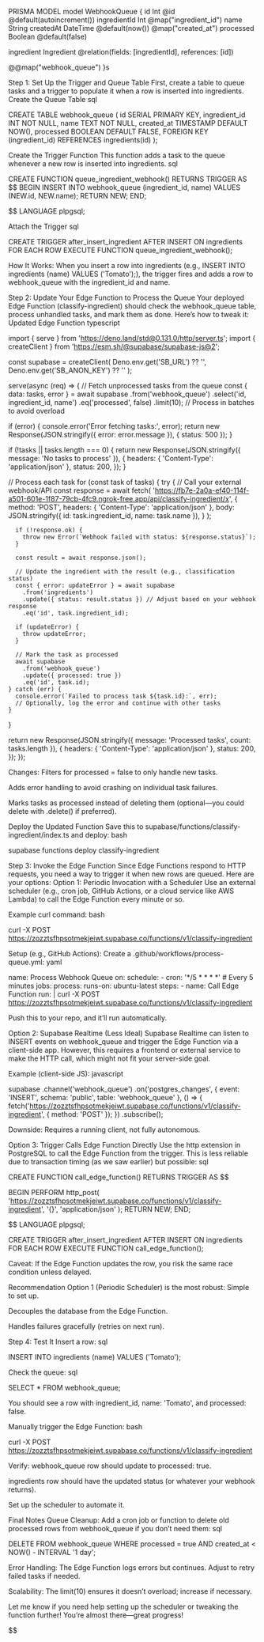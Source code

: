 PRISMA MODEL
model WebhookQueue {
id Int @id @default(autoincrement())
ingredientId Int @map("ingredient_id")
name String
createdAt DateTime @default(now()) @map("created_at")
processed Boolean @default(false)

ingredient Ingredient @relation(fields: [ingredientId], references: [id])

@@map("webhook_queue")
}s

Step 1: Set Up the Trigger and Queue Table
First, create a table to queue tasks and a trigger to populate it when a row is inserted into ingredients.
Create the Queue Table
sql

CREATE TABLE webhook_queue (
id SERIAL PRIMARY KEY,
ingredient_id INT NOT NULL,
name TEXT NOT NULL,
created_at TIMESTAMP DEFAULT NOW(),
processed BOOLEAN DEFAULT FALSE,
FOREIGN KEY (ingredient_id) REFERENCES ingredients(id)
);

Create the Trigger Function
This function adds a task to the queue whenever a new row is inserted into ingredients.
sql

CREATE FUNCTION queue_ingredient_webhook()
RETURNS TRIGGER AS $$
BEGIN
INSERT INTO webhook_queue (ingredient_id, name)
VALUES (NEW.id, NEW.name);
RETURN NEW;
END;

$$
LANGUAGE plpgsql;

Attach the Trigger
sql

CREATE TRIGGER after_insert_ingredient
AFTER INSERT ON ingredients
FOR EACH ROW EXECUTE FUNCTION queue_ingredient_webhook();

How It Works: When you insert a row into ingredients (e.g., INSERT INTO ingredients (name) VALUES ('Tomato');), the trigger fires and adds a row to webhook_queue with the ingredient_id and name.

Step 2: Update Your Edge Function to Process the Queue
Your deployed Edge Function (classify-ingredient) should check the webhook_queue table, process unhandled tasks, and mark them as done. Here’s how to tweak it:
Updated Edge Function
typescript

import { serve } from 'https://deno.land/std@0.131.0/http/server.ts';
import { createClient } from 'https://esm.sh/@supabase/supabase-js@2';

const supabase = createClient(
  Deno.env.get('SB_URL') ?? '',
  Deno.env.get('SB_ANON_KEY') ?? ''
);

serve(async (req) => {
  // Fetch unprocessed tasks from the queue
  const { data: tasks, error } = await supabase
    .from('webhook_queue')
    .select('id, ingredient_id, name')
    .eq('processed', false)
    .limit(10); // Process in batches to avoid overload

  if (error) {
    console.error('Error fetching tasks:', error);
    return new Response(JSON.stringify({ error: error.message }), { status: 500 });
  }

  if (!tasks || tasks.length === 0) {
    return new Response(JSON.stringify({ message: 'No tasks to process' }), {
      headers: { 'Content-Type': 'application/json' },
      status: 200,
    });
  }

  // Process each task
  for (const task of tasks) {
    try {
      // Call your external webhook/API
      const response = await fetch(
        'https://fb7e-2a0a-ef40-114f-a501-601e-1f87-79cb-4fc9.ngrok-free.app/api/classify-ingredient/x',
        {
          method: 'POST',
          headers: { 'Content-Type': 'application/json' },
          body: JSON.stringify({ id: task.ingredient_id, name: task.name }),
        }
      );

      if (!response.ok) {
        throw new Error(`Webhook failed with status: ${response.status}`);
      }

      const result = await response.json();

      // Update the ingredient with the result (e.g., classification status)
      const { error: updateError } = await supabase
        .from('ingredients')
        .update({ status: result.status }) // Adjust based on your webhook response
        .eq('id', task.ingredient_id);

      if (updateError) {
        throw updateError;
      }

      // Mark the task as processed
      await supabase
        .from('webhook_queue')
        .update({ processed: true })
        .eq('id', task.id);
    } catch (err) {
      console.error(`Failed to process task ${task.id}:`, err);
      // Optionally, log the error and continue with other tasks
    }
  }

  return new Response(JSON.stringify({ message: 'Processed tasks', count: tasks.length }), {
    headers: { 'Content-Type': 'application/json' },
    status: 200,
  });
});

Changes:
Filters for processed = false to only handle new tasks.

Adds error handling to avoid crashing on individual task failures.

Marks tasks as processed instead of deleting them (optional—you could delete with .delete() if preferred).

Deploy the Updated Function
Save this to supabase/functions/classify-ingredient/index.ts and deploy:
bash

supabase functions deploy classify-ingredient

Step 3: Invoke the Edge Function
Since Edge Functions respond to HTTP requests, you need a way to trigger it when new rows are queued. Here are your options:
Option 1: Periodic Invocation with a Scheduler
Use an external scheduler (e.g., cron job, GitHub Actions, or a cloud service like AWS Lambda) to call the Edge Function every minute or so.

Example curl command:
bash

curl -X POST https://zozztsfhpsotmekjeiwt.supabase.co/functions/v1/classify-ingredient

Setup (e.g., GitHub Actions):
Create a .github/workflows/process-queue.yml:
yaml

name: Process Webhook Queue
on:
  schedule:
    - cron: '*/5 * * * *' # Every 5 minutes
jobs:
  process:
    runs-on: ubuntu-latest
    steps:
      - name: Call Edge Function
        run: |
          curl -X POST https://zozztsfhpsotmekjeiwt.supabase.co/functions/v1/classify-ingredient

Push this to your repo, and it’ll run automatically.

Option 2: Supabase Realtime (Less Ideal)
Supabase Realtime can listen to INSERT events on webhook_queue and trigger the Edge Function via a client-side app. However, this requires a frontend or external service to make the HTTP call, which might not fit your server-side goal.

Example (client-side JS):
javascript

supabase
  .channel('webhook_queue')
  .on('postgres_changes', { event: 'INSERT', schema: 'public', table: 'webhook_queue' }, () => {
    fetch('https://zozztsfhpsotmekjeiwt.supabase.co/functions/v1/classify-ingredient', { method: 'POST' });
  })
  .subscribe();

Downside: Requires a running client, not fully autonomous.

Option 3: Trigger Calls Edge Function Directly
Use the http extension in PostgreSQL to call the Edge Function from the trigger. This is less reliable due to transaction timing (as we saw earlier) but possible:
sql

CREATE FUNCTION call_edge_function()
RETURNS TRIGGER AS
$$

BEGIN
PERFORM http_post(
'https://zozztsfhpsotmekjeiwt.supabase.co/functions/v1/classify-ingredient',
'{}',
'application/json'
);
RETURN NEW;
END;

$$
LANGUAGE plpgsql;

CREATE TRIGGER after_insert_ingredient
AFTER INSERT ON ingredients
FOR EACH ROW EXECUTE FUNCTION call_edge_function();

Caveat: If the Edge Function updates the row, you risk the same race condition unless delayed.

Recommendation
Option 1 (Periodic Scheduler) is the most robust:
Simple to set up.

Decouples the database from the Edge Function.

Handles failures gracefully (retries on next run).

Step 4: Test It
Insert a row:
sql

INSERT INTO ingredients (name) VALUES ('Tomato');

Check the queue:
sql

SELECT * FROM webhook_queue;

You should see a row with ingredient_id, name: 'Tomato', and processed: false.

Manually trigger the Edge Function:
bash

curl -X POST https://zozztsfhpsotmekjeiwt.supabase.co/functions/v1/classify-ingredient

Verify:
webhook_queue row should update to processed: true.

ingredients row should have the updated status (or whatever your webhook returns).

Set up the scheduler to automate it.

Final Notes
Queue Cleanup: Add a cron job or function to delete old processed rows from webhook_queue if you don’t need them:
sql

DELETE FROM webhook_queue WHERE processed = true AND created_at < NOW() - INTERVAL '1 day';

Error Handling: The Edge Function logs errors but continues. Adjust to retry failed tasks if needed.

Scalability: The limit(10) ensures it doesn’t overload; increase if necessary.

Let me know if you need help setting up the scheduler or tweaking the function further! You’re almost there—great progress!


$$
